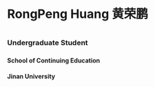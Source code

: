 <h1>RongPeng Huang 黄荣鹏<h1> 
  
<h3>Undergraduate Student<h3>
<h4>School of Continuing Education <h4>
<h4>Jinan University<h4>
